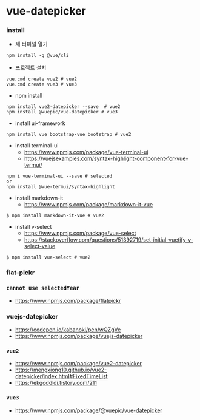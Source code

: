 # vue-datepicker

### install
- 새 터미널 열기
```shell
npm install -g @vue/cli 
```
- 프로젝트 설치
```shell
vue.cmd create vue2 # vue2
vue.cmd create vue3 # vue3
```
- npm install
```shell
npm install vue2-datepicker --save  # vue2
npm install @vuepic/vue-datepicker # vue3
```
- install ui-framework
```shell
npm install vue bootstrap-vue bootstrap # vue2
```

- install terminal-ui
  - https://www.npmjs.com/package/vue-terminal-ui
  - https://vuejsexamples.com/syntax-highlight-component-for-vue-termui/
```shell
npm i vue-terminal-ui --save # selected
or
npm install @vue-termui/syntax-highlight
```

- install markdown-it
  - https://www.npmjs.com/package/markdown-it-vue
```shell
$ npm install markdown-it-vue # vue2
```

- install v-select
  - https://www.npmjs.com/package/vue-select
  - https://stackoverflow.com/questions/51392719/set-initial-vuetify-v-select-value
```shell
$ npm install vue-select # vue2
```

### flat-pickr
### `cannot use selectedYear`
- https://www.npmjs.com/package/flatpickr

### vuejs-datepicker
- https://codepen.io/kabanoki/pen/wQZgVe
- https://www.npmjs.com/package/vuejs-datepicker   
### `vue2`
- https://www.npmjs.com/package/vue2-datepicker
- https://mengxiong10.github.io/vue2-datepicker/index.html#FixedTimeList
- https://ekgoddldi.tistory.com/211   
### `vue3`
- https://www.npmjs.com/package/@vuepic/vue-datepicker